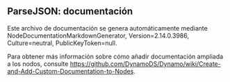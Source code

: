 ## ParseJSON: documentación
Este archivo de documentación se genera automáticamente mediante NodeDocumentationMarkdownGenerator, Version=2.14.0.3986, Culture=neutral, PublicKeyToken=null.

Para obtener más información sobre cómo añadir documentación ampliada a los nodos, consulte https://github.com/DynamoDS/Dynamo/wiki/Create-and-Add-Custom-Documentation-to-Nodes.


